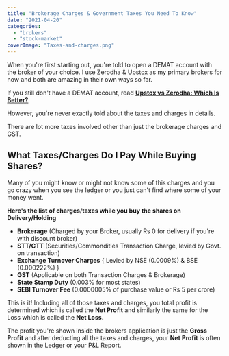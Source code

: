 ```yaml
---
title: "Brokerage Charges & Government Taxes You Need To Know"
date: "2021-04-20"
categories: 
  - "brokers"
  - "stock-market"
coverImage: "Taxes-and-charges.png"
---
```


When you're first starting out, you're told to open a DEMAT account with the broker of your choice. I use Zerodha & Upstox as my primary brokers for now and both are amazing in their own ways so far.

If you still don't have a DEMAT account, read **[Upstox vs Zerodha: Which Is Better?](https://emadsblog.com/upstox-vs-zerodha-the-stock-broker-battle/)**

However, you're never exactly told about the taxes and charges in details.

There are lot more taxes involved other than just the brokerage charges and GST.

## What Taxes/Charges Do I Pay While Buying Shares?

Many of you might know or might not know some of this charges and you go crazy when you see the ledger or you just can't find where some of your money went.

**Here's the list of charges/taxes while you buy the shares on Delivery/Holding**

- **Brokerage** (Charged by your Broker, usually Rs 0 for delivery if you're with discount broker)
- **STT/CTT** (Securities/Commondities Transaction Charge, levied by Govt. on transaction)
- **Exchange Turnover Charges** { Levied by NSE (0.0009%) & BSE (0.000222%) }
- **GST** (Applicable on both Transaction Charges & Brokerage)
- **State Stamp Duty** (0.003% for most states)
- **SEBI Turnover Fee** (0.0000005% of purchase value or Rs 5 per crore)

This is it! Including all of those taxes and charges, you total profit is determined which is called the **Net Profit** and similarly the same for the Loss which is called the **Net Loss.**

The profit you're shown inside the brokers application is just the **Gross Profit** and after deducting all the taxes and charges, your **Net Profit** is often shown in the Ledger or your P&L Report.
